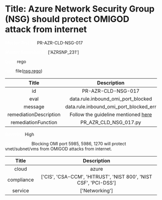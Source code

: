 



# Title: Azure Network Security Group (NSG) should protect OMIGOD attack from internet


***<font color="white">Master Test Id:</font>*** PR-AZR-CLD-NSG-017

***<font color="white">Master Snapshot Id:</font>*** ['AZRSNP_231']

***<font color="white">type:</font>*** rego

***<font color="white">rule:</font>*** file([nsg.rego])  
  
  
  
  

|Title|Description|
| :---: | :---: |
|id|PR-AZR-CLD-NSG-017|
|eval|data.rule.inbound_omi_port_blocked|
|message|data.rule.inbound_omi_port_blocked_err|
|remediationDescription|Follow the guideline mentioned <a href='https://docs.microsoft.com/en-us/azure/security/fundamentals/network-overview' target='_blank'>here</a>|
|remediationFunction|PR_AZR_CLD_NSG_017.py|


***<font color="white">Severity:</font>*** High

***<font color="white">Description:</font>*** Blocking OMI port 5985, 5986, 1270 will protect vnet/subnet/vms from OMIGOD attacks from internet.  
  
  

|Title|Description|
| :---: | :---: |
|cloud|azure|
|compliance|['CIS', 'CSA-CCM', 'HITRUST', 'NIST 800', 'NIST CSF', 'PCI-DSS']|
|service|['Networking']|



[nsg.rego]: https://github.com/prancer-io/prancer-compliance-test/tree/master/azure/cloud/nsg.rego
